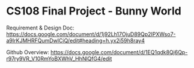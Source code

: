 # CS108 Final Project - Bunny World

Requirement & Design Doc: 
https://docs.google.com/document/d/1j92Lh17OjuD89Qp2IPXWso7-a9IrKJMHRFQumDwICiQ/edit#heading=h.yx2i59h8ray4

Github Overview:
https://docs.google.com/document/d/1EQ1qdk8Qj6Qp-r97ry9VR_V10RmYoBXWhV_HhNlQfG4/edit
